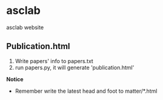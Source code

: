 # asclab
asclab website

## Publication.html
1. Write papers' info to papers.txt
2. run papers.py, it will generate 'publication.html'

**Notice**
- Remember write the latest head and foot to matter/*.html